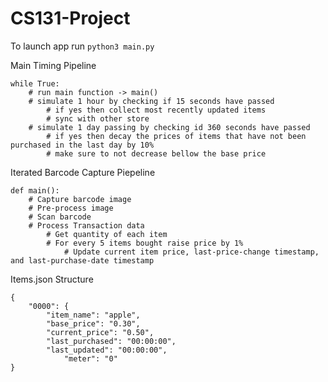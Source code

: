 # CS131-Project
To launch app run `python3 main.py`

Main Timing Pipeline
```
while True:
	# run main function -> main()
	# simulate 1 hour by checking if 15 seconds have passed
		# if yes then collect most recently updated items
		# sync with other store
	# simulate 1 day passing by checking id 360 seconds have passed
		# if yes then decay the prices of items that have not been purchased in the last day by 10%
		# make sure to not decrease bellow the base price
```

Iterated Barcode Capture Piepeline
```
def main():
	# Capture barcode image
	# Pre-process image
	# Scan barcode
	# Process Transaction data
		# Get quantity of each item
		# For every 5 items bought raise price by 1%
			# Update current item price, last-price-change timestamp, and last-purchase-date timestamp
```

Items.json Structure
```
{
	"0000": {
		"item_name": "apple",
		"base_price": "0.30",
		"current_price": "0.50",
		"last_purchased": "00:00:00",
		"last_updated": "00:00:00",
        	"meter": "0"
}
```
